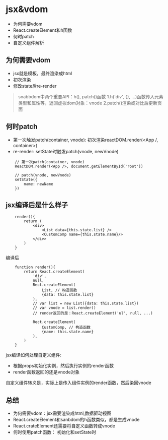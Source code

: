 # jsx&vdom

- 为何需要vdom
- React.createElement和h函数
- 何时patch
- 自定义组件解析

## 为何需要vdom

- jsx就是模板，最终渲染成html
- 初次渲染
- 修改state后re-render

> snabbdom中两个重要API：h(), patch()函数
> 1.h('div', {}, ...)函数传入元素类型和属性等，返回虚拟dom对象：vnode
> 2.patch()渲染或对比后更新页面

## 何时patch

- 第一次触发patch(container, vnode): 初次渲染reactDOM.render(<App /, container>)
- re-render: setState时触发patch(vnode, newVnode)

```
    // 第一次patch(container, vnode)
    ReactDOM.render(<App />, document.getElementById('root'))

    // patch(vnode, newVnode)
    setState({
        name: newName
    })
```

## jsx编译后是什么样子

```
    render(){
        return (
            <div>
                <List data={this.state.list} />
                <CustomComp name={this.state.name}/>
            </div>
        )
    }
```

编译后

```
    function render(){
        return React.createElement(
            'div',
            null,
            Rect.createElement(
                List, // 构造函数
                {data: this.state.list}
            ),
            // var list = new List({data: this.state.list})
            // var vnode = list.render()
            // render返回的是：React.createElement('ul', null, ...)

            Rect.createElement(
                CustomComp, // 构造函数
                {name: this.state.name}
            ),
        )
    }
```

jsx编译如何处理自定义组件:

- 根据props初始化实例，然后执行实例的render函数
- render函数返回的还是vnode对象

自定义组件转义是，实际上是传入组件实例的render函数，然后染回vnode

## 总结

- 为何需要vdom：jsx需要渲染成html,数据驱动视图
- React.createElement和sanbdom的h函数类似，都是生成vnode
- React.crateElement还需要将自定义函数转成vnode
- 何时使用patch函数： 初始化和setState时



